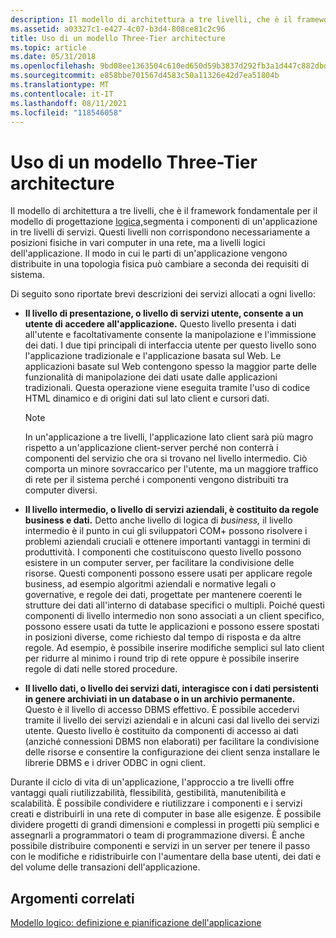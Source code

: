```yaml
---
description: Il modello di architettura a tre livelli, che è il framework fondamentale per il modello di progettazione logica, segmenta i componenti di un'applicazione in tre livelli di servizi.
ms.assetid: a03327c1-e427-4c07-b3d4-808ce81c2c96
title: Uso di un modello Three-Tier architecture
ms.topic: article
ms.date: 05/31/2018
ms.openlocfilehash: 9bd08ee1363504c610ed650d59b3837d292fb3a1d447c882dbd39ddba6229503
ms.sourcegitcommit: e858bbe701567d4583c50a11326e42d7ea51804b
ms.translationtype: MT
ms.contentlocale: it-IT
ms.lasthandoff: 08/11/2021
ms.locfileid: "118546058"
---
```

# <a name="using-a-three-tier-architecture-model"></a>Uso di un modello Three-Tier architecture

Il modello di architettura a tre livelli, che è il framework fondamentale per il modello di progettazione [logica,](the-logical-model--application-definition-and-planning.md)segmenta i componenti di un'applicazione in tre livelli di servizi. Questi livelli non corrispondono necessariamente a posizioni fisiche in vari computer in una rete, ma a livelli logici dell'applicazione. Il modo in cui le parti di un'applicazione vengono distribuite in una topologia fisica può cambiare a seconda dei requisiti di sistema.

Di seguito sono riportate brevi descrizioni dei servizi allocati a ogni livello:

-   **Il livello di presentazione, o livello di servizi utente, consente a un utente di accedere all'applicazione.** Questo livello presenta i dati all'utente e facoltativamente consente la manipolazione e l'immissione dei dati. I due tipi principali di interfaccia utente per questo livello sono l'applicazione tradizionale e l'applicazione basata sul Web. Le applicazioni basate sul Web contengono spesso la maggior parte delle funzionalità di manipolazione dei dati usate dalle applicazioni tradizionali. Questa operazione viene eseguita tramite l'uso di codice HTML dinamico e di origini dati sul lato client e cursori dati.

    > [!Note]  
    > In un'applicazione a tre livelli, l'applicazione lato client sarà più magro rispetto a un'applicazione client-server perché non conterrà i componenti del servizio che ora si trovano nel livello intermedio. Ciò comporta un minore sovraccarico per l'utente, ma un maggiore traffico di rete per il sistema perché i componenti vengono distribuiti tra computer diversi.

     

-   **Il livello intermedio, o livello di servizi aziendali, è costituito da regole business e dati.** Detto anche livello di logica di *business,* il livello intermedio è il punto in cui gli sviluppatori COM+ possono risolvere i problemi aziendali cruciali e ottenere importanti vantaggi in termini di produttività. I componenti che costituiscono questo livello possono esistere in un computer server, per facilitare la condivisione delle risorse. Questi componenti possono essere usati per applicare regole business, ad esempio algoritmi aziendali e normative legali o governative, e regole dei dati, progettate per mantenere coerenti le strutture dei dati all'interno di database specifici o multipli. Poiché questi componenti di livello intermedio non sono associati a un client specifico, possono essere usati da tutte le applicazioni e possono essere spostati in posizioni diverse, come richiesto dal tempo di risposta e da altre regole. Ad esempio, è possibile inserire modifiche semplici sul lato client per ridurre al minimo i round trip di rete oppure è possibile inserire regole di dati nelle stored procedure.

-   **Il livello dati, o livello dei servizi dati, interagisce con i dati persistenti in genere archiviati in un database o in un archivio permanente.** Questo è il livello di accesso DBMS effettivo. È possibile accedervi tramite il livello dei servizi aziendali e in alcuni casi dal livello dei servizi utente. Questo livello è costituito da componenti di accesso ai dati (anziché connessioni DBMS non elaborati) per facilitare la condivisione delle risorse e consentire la configurazione dei client senza installare le librerie DBMS e i driver ODBC in ogni client.

Durante il ciclo di vita di un'applicazione, l'approccio a tre livelli offre vantaggi quali riutilizzabilità, flessibilità, gestibilità, manutenibilità e scalabilità. È possibile condividere e riutilizzare i componenti e i servizi creati e distribuirli in una rete di computer in base alle esigenze. È possibile dividere progetti di grandi dimensioni e complessi in progetti più semplici e assegnarli a programmatori o team di programmazione diversi. È anche possibile distribuire componenti e servizi in un server per tenere il passo con le modifiche e ridistribuirle con l'aumentare della base utenti, dei dati e del volume delle transazioni dell'applicazione.

## <a name="related-topics"></a>Argomenti correlati

<dl> <dt>

[Modello logico: definizione e pianificazione dell'applicazione](the-logical-model--application-definition-and-planning.md)
</dt> </dl>

 

 



